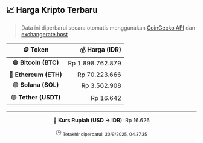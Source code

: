 

<!-- HARGA_KRIPTO -->
## 📈 Harga Kripto Terbaru

> Data ini diperbarui secara otomatis menggunakan [CoinGecko API](https://www.coingecko.com/) dan [exchangerate.host](https://exchangerate.host/)

<div align="center">

| 🪙 Token | 💰 Harga (IDR) |
|:------:|---------------:|
| 🟠 **Bitcoin (BTC)**   | Rp 1.898.762.879 |
| 🔵 **Ethereum (ETH)**  | Rp 70.223.666 |
| 🟣 **Solana (SOL)**    | Rp 3.562.908 |
| 🟢 **Tether (USDT)**   | Rp 16.642 |

---

💱 **Kurs Rupiah (USD → IDR)**: Rp 16.626

🕒 <sub>Terakhir diperbarui: 30/9/2025, 04.37.35</sub>

</div>
<!-- /HARGA_KRIPTO -->
